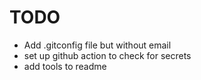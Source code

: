 
# TODO
- Add .gitconfig file but without email 
- set up github action to check for secrets
- add tools to readme
